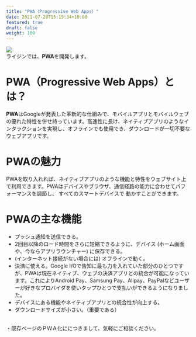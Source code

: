 ```yaml
---
title: "PWA（Progressive Web Apps）"
date: 2021-07-28T15:15:34+10:00
featured: true
draft: false
weight: 100
---
```

![ ](/images/post/Golang/PWA9k.webp)  
ライジンでは、**PWA**を開発します。
# PWA（Progressive Web Apps）とは？  

**PWA**はGoogleが発表した革新的な仕組みで、モバイルアプリとモバイルウェブの優れた特性を併せ持っています。高速性に長け、ネイティブアプリのようなインタラクションを実現し、オフラインでも使用でき、ダウンロードが一切不要なウェブアプリです。  

# PWAの魅力  

PWAを取り入れれば、ネイティブアプリのような機能と特性をウェブサイト上で利用できます。PWAはデバイスやブラウザ、通信経路の能力に合わせてパフォーマンスを調節し、 すべてのスマートデバイスで 動かすことができます。

# PWAの主な機能  

- プッシュ通知を送信できる。
- 2回目以降のロード時間をさらに短縮できるように、デバイス (ホーム画面や、今ならアプリラウンチャー) に保存できる。
- (インターネット接続がない場合には) オフラインで動く。
- 決済に使える。Google I/Oで告知に最も力を入れていた部分のひとつですが、PWAは現在ネイティブ、ウェブの決済アプリとの統合が可能になっています。これによりAndroid Pay、Samsung Pay、Alipay、PayPalなどユーザーが好きなプロバイダを使いタップひとつで支払いができるようになりました。
- デバイスにある機能やネイティブアプリとの統合性が向上する。
- ダウンロードサイズが小さい。（重要である）

<br />
・既存ページのＰＷＡ化ににつきまして、気軽にご相談ください。